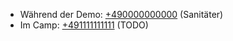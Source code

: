 * Während der Demo: [+490000000000](tel:+490000000000) (Sanitäter)
* Im Camp: [+491111111111](tel:+491111111111) (TODO)
